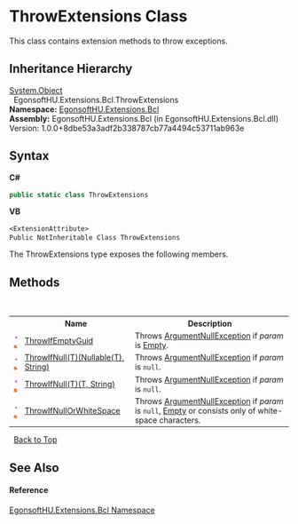 # ThrowExtensions Class
 

This class contains extension methods to throw exceptions.


## Inheritance Hierarchy
<a href="https://docs.microsoft.com/dotnet/api/system.object" target="_blank" rel="noopener noreferrer">System.Object</a><br />&nbsp;&nbsp;EgonsoftHU.Extensions.Bcl.ThrowExtensions<br />
**Namespace:**&nbsp;<a href="N_EgonsoftHU_Extensions_Bcl.md">EgonsoftHU.Extensions.Bcl</a><br />**Assembly:**&nbsp;EgonsoftHU.Extensions.Bcl (in EgonsoftHU.Extensions.Bcl.dll) Version: 1.0.0+8dbe53a3adf2b338787cb77a4494c53711ab963e

## Syntax

**C#**<br />
``` C#
public static class ThrowExtensions
```

**VB**<br />
``` VB
<ExtensionAttribute>
Public NotInheritable Class ThrowExtensions
```

The ThrowExtensions type exposes the following members.


## Methods
&nbsp;<table><tr><th></th><th>Name</th><th>Description</th></tr><tr><td>![Public method](media/pubmethod.gif "Public method")![Static member](media/static.gif "Static member")</td><td><a href="M_EgonsoftHU_Extensions_Bcl_ThrowExtensions_ThrowIfEmptyGuid.md">ThrowIfEmptyGuid</a></td><td>
Throws <a href="https://docs.microsoft.com/dotnet/api/system.argumentnullexception" target="_blank" rel="noopener noreferrer">ArgumentNullException</a> if *param* is <a href="https://docs.microsoft.com/dotnet/api/system.guid.empty" target="_blank" rel="noopener noreferrer">Empty</a>.</td></tr><tr><td>![Public method](media/pubmethod.gif "Public method")![Static member](media/static.gif "Static member")</td><td><a href="M_EgonsoftHU_Extensions_Bcl_ThrowExtensions_ThrowIfNull__1.md">ThrowIfNull(T)(Nullable(T), String)</a></td><td>
Throws <a href="https://docs.microsoft.com/dotnet/api/system.argumentnullexception" target="_blank" rel="noopener noreferrer">ArgumentNullException</a> if *param* is `null`.</td></tr><tr><td>![Public method](media/pubmethod.gif "Public method")![Static member](media/static.gif "Static member")</td><td><a href="M_EgonsoftHU_Extensions_Bcl_ThrowExtensions_ThrowIfNull__1_1.md">ThrowIfNull(T)(T, String)</a></td><td>
Throws <a href="https://docs.microsoft.com/dotnet/api/system.argumentnullexception" target="_blank" rel="noopener noreferrer">ArgumentNullException</a> if *param* is `null`.</td></tr><tr><td>![Public method](media/pubmethod.gif "Public method")![Static member](media/static.gif "Static member")</td><td><a href="M_EgonsoftHU_Extensions_Bcl_ThrowExtensions_ThrowIfNullOrWhiteSpace.md">ThrowIfNullOrWhiteSpace</a></td><td>
Throws <a href="https://docs.microsoft.com/dotnet/api/system.argumentnullexception" target="_blank" rel="noopener noreferrer">ArgumentNullException</a> if *param* is `null`, <a href="https://docs.microsoft.com/dotnet/api/system.string.empty" target="_blank" rel="noopener noreferrer">Empty</a> or consists only of white-space characters.</td></tr></table>&nbsp;
<a href="#throwextensions-class">Back to Top</a>

## See Also


#### Reference
<a href="N_EgonsoftHU_Extensions_Bcl.md">EgonsoftHU.Extensions.Bcl Namespace</a><br />